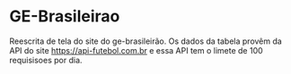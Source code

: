 # GE-Brasileirao
Reescrita de tela do site do ge-brasileirão. 
Os dados da tabela provêm da API do site https://api-futebol.com.br e essa API tem o limete de 100 requisisoes por dia.

